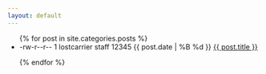 ```yaml
---
layout: default
---
```


<ul>
{% for post in site.categories.posts %}

<li>-rw-r--r--  1 lostcarrier  staff 12345 {{ post.date | %B %d }} <a href="{{ post.url }}" title="{{ post.description }}">{{ post.title }}</a></li>

{% endfor %}
</ul>
